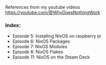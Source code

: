References from my youtube videos https://youtube.com/@WhyDoesNothingWork


### Index:

 - Episode 5: Installing NixOS on raspberry pi 
 - Episode 6: NixOS Packages
 - Episode 7: NixOS Modules
 - Episode 8: NixOS Flakes
 - Episode 11: NixOS on the Steam Deck
